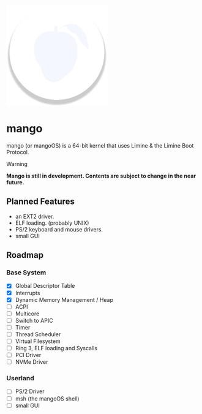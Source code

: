![logo](https://raw.githubusercontent.com/cosmicdaman/mango/refs/heads/master/.art/logo.webp)
# mango
mango (or mangoOS) is a 64-bit kernel that uses Limine & the Limine Boot Protocol.
> [!WARNING]
> **Mango is still in development. Contents are subject to change in the near future.**
## Planned Features
- an EXT2 driver.
- ELF loading. (probably UNIX)
- PS/2 keyboard and mouse drivers.
- small GUI
## Roadmap

### Base System
- [X] Global Descriptor Table
- [X] Interrupts
- [X] Dynamic Memory Management / Heap
- [ ] ACPI
- [ ] Multicore
- [ ] Switch to APIC
- [ ] Timer
- [ ] Thread Scheduler
- [ ] Virtual Filesystem 
- [ ] Ring 3, ELF loading and Syscalls
- [ ] PCI Driver
- [ ] NVMe Driver

### Userland
- [ ] PS/2 Driver
- [ ] msh (the mangoOS shell)
- [ ] small GUI
